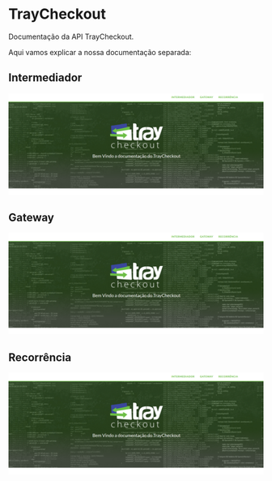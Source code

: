 # TrayCheckout

Documentação da API TrayCheckout.


Aqui vamos explicar a nossa documentação separada:

## Intermediador

![TrayCheckout](images/_screenshot.png)

## Gateway

![TrayCheckout](images/_screenshot.png)

## Recorrência

![TrayCheckout](images/_screenshot.png)
